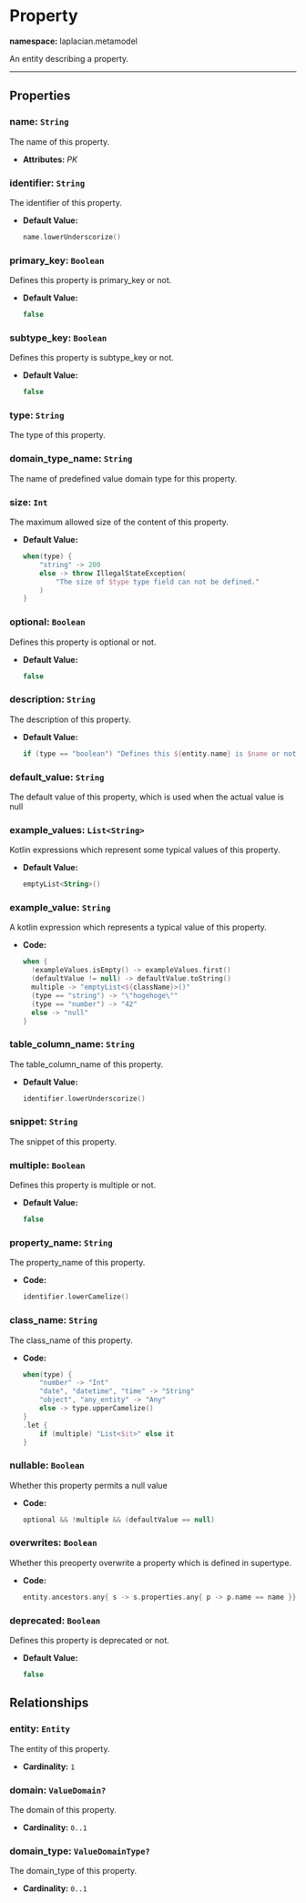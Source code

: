 # **Property**
**namespace:** laplacian.metamodel

An entity describing a property.



---

## Properties

### name: `String`
The name of this property.
- **Attributes:** *PK*

### identifier: `String`
The identifier of this property.
- **Default Value:**
  ```kotlin
  name.lowerUnderscorize()
  ```

### primary_key: `Boolean`
Defines this property is primary_key or not.
- **Default Value:**
  ```kotlin
  false
  ```

### subtype_key: `Boolean`
Defines this property is subtype_key or not.
- **Default Value:**
  ```kotlin
  false
  ```

### type: `String`
The type of this property.

### domain_type_name: `String`
The name of predefined value domain type for this property.

### size: `Int`
The maximum allowed size of the content of this property.
- **Default Value:**
  ```kotlin
  when(type) {
      "string" -> 200
      else -> throw IllegalStateException(
          "The size of $type type field can not be defined."
      )
  }
  ```

### optional: `Boolean`
Defines this property is optional or not.
- **Default Value:**
  ```kotlin
  false
  ```

### description: `String`
The description of this property.
- **Default Value:**
  ```kotlin
  if (type == "boolean") "Defines this ${entity.name} is $name or not." else "The $name of this ${entity.name}."
  ```

### default_value: `String`
The default value of this property, which is used when the actual value is null


### example_values: `List<String>`
Kotlin expressions which represent some typical values of this property.

- **Default Value:**
  ```kotlin
  emptyList<String>()
  ```

### example_value: `String`
A kotlin expression which represents a typical value of this property.

- **Code:**
  ```kotlin
  when {
    !exampleValues.isEmpty() -> exampleValues.first()
    (defaultValue != null) -> defaultValue.toString()
    multiple -> "emptyList<${className}>()"
    (type == "string") -> "\"hogehoge\""
    (type == "number") -> "42"
    else -> "null"
  }
  ```

### table_column_name: `String`
The table_column_name of this property.
- **Default Value:**
  ```kotlin
  identifier.lowerUnderscorize()
  ```

### snippet: `String`
The snippet of this property.

### multiple: `Boolean`
Defines this property is multiple or not.
- **Default Value:**
  ```kotlin
  false
  ```

### property_name: `String`
The property_name of this property.
- **Code:**
  ```kotlin
  identifier.lowerCamelize()
  ```

### class_name: `String`
The class_name of this property.
- **Code:**
  ```kotlin
  when(type) {
      "number" -> "Int"
      "date", "datetime", "time" -> "String"
      "object", "any_entity" -> "Any"
      else -> type.upperCamelize()
  }
  .let {
      if (multiple) "List<$it>" else it
  }
  ```

### nullable: `Boolean`
Whether this property permits a null value

- **Code:**
  ```kotlin
  optional && !multiple && (defaultValue == null)
  ```

### overwrites: `Boolean`
Whether this preoperty overwrite a property which is defined in supertype.

- **Code:**
  ```kotlin
  entity.ancestors.any{ s -> s.properties.any{ p -> p.name == name }}
  ```

### deprecated: `Boolean`
Defines this property is deprecated or not.
- **Default Value:**
  ```kotlin
  false
  ```

## Relationships

### entity: `Entity`
The entity of this property.
- **Cardinality:** `1`

### domain: `ValueDomain?`
The domain of this property.
- **Cardinality:** `0..1`

### domain_type: `ValueDomainType?`
The domain_type of this property.
- **Cardinality:** `0..1`